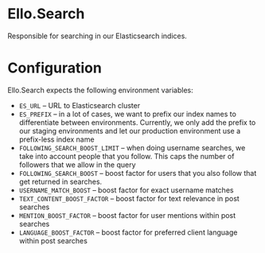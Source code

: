 # Ello.Search

Responsible for searching in our Elasticsearch indices.

# Configuration

Ello.Search expects the following environment variables:

- `ES_URL` – URL to Elasticsearch cluster
- `ES_PREFIX` – in a lot of cases, we want to prefix our index names to
  differentiate between environments. Currently, we only add the prefix to our
  staging environments and let our production environment use a prefix-less
  index name
- `FOLLOWING_SEARCH_BOOST_LIMIT` – when doing username searches, we take into
  account people that you follow. This caps the number of followers that we
  allow in the query
- `FOLLOWING_SEARCH_BOOST` – boost factor for users that you also follow that
  get returned in searches.
- `USERNAME_MATCH_BOOST` – boost factor for exact username matches
- `TEXT_CONTENT_BOOST_FACTOR` – boost factor for text relevance in post searches
- `MENTION_BOOST_FACTOR` – boost factor for user mentions within post searches
- `LANGUAGE_BOOST_FACTOR` – boost factor for preferred client language within
  post searches
